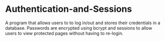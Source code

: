 # Authentication-and-Sessions
A program that allows users to to log in/out and stores their credentials in a database. Passwords are encrypted using bcrypt and sessions to allow users to view protected pages without having to re-login.
